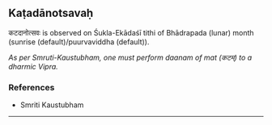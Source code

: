 ## Kaṭadānotsavaḥ
कटदानोत्सवः is observed on Śukla-Ekādaśī tithi of Bhādrapada (lunar) month (sunrise (default)/puurvaviddha (default)).

_As per Smruti-Kaustubham, one must perform daanam of mat (कटम्) to a dharmic Vipra._
### References
* Smriti Kaustubham


---
